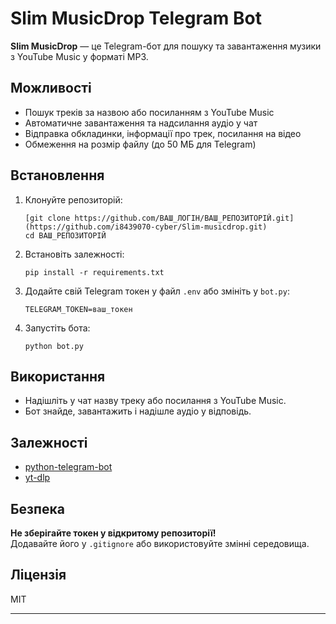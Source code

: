 # Slim MusicDrop Telegram Bot

**Slim MusicDrop** — це Telegram-бот для пошуку та завантаження музики з YouTube Music у форматі MP3.

## Можливості

- Пошук треків за назвою або посиланням з YouTube Music
- Автоматичне завантаження та надсилання аудіо у чат
- Відправка обкладинки, інформації про трек, посилання на відео
- Обмеження на розмір файлу (до 50 МБ для Telegram)

## Встановлення

1. Клонуйте репозиторій:
   ```
   [git clone https://github.com/ВАШ_ЛОГІН/ВАШ_РЕПОЗИТОРІЙ.git](https://github.com/i8439070-cyber/Slim-musicdrop.git)
   cd ВАШ_РЕПОЗИТОРІЙ
   ```

2. Встановіть залежності:
   ```
   pip install -r requirements.txt
   ```

3. Додайте свій Telegram токен у файл `.env` або змініть у `bot.py`:
   ```
   TELEGRAM_TOKEN=ваш_токен
   ```

4. Запустіть бота:
   ```
   python bot.py
   ```

## Використання

- Надішліть у чат назву треку або посилання з YouTube Music.
- Бот знайде, завантажить і надішле аудіо у відповідь.

## Залежності

- [python-telegram-bot](https://python-telegram-bot.org/)
- [yt-dlp](https://github.com/yt-dlp/yt-dlp)

## Безпека

**Не зберігайте токен у відкритому репозиторії!**  
Додавайте його у `.gitignore` або використовуйте змінні середовища.

## Ліцензія

MIT

---
